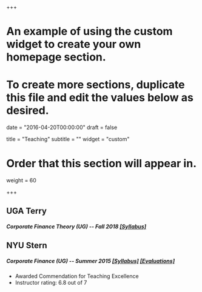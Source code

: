 +++


# An example of using the custom widget to create your own homepage section.
# To create more sections, duplicate this file and edit the values below as desired.

date = "2016-04-20T00:00:00"
draft = false

title = "Teaching"
subtitle = ""
widget = "custom"

# Order that this section will appear in.
weight = 60

+++

## UGA Terry

##### Corporate Finance Theory (UG) -- Fall 2018  <a href="/pdf/Syllabus_UGA.pdf" target="_blank">[Syllabus]</a>


## NYU Stern

##### Corporate Finance (UG) -- Summer 2015  <a href="/pdf/Syllabus_NYU.pdf" target="_blank">[Syllabus]</a>  <a href="/pdf/CFE.pdf" target="_blank">[Evaluations]</a>

- Awarded Commendation for Teaching Excellence
- Instructor rating: 6.8 out of 7

<!-- ## Teaching Fellow

##### Corporate Finance for Prof. Philipp Schnabl 

- MBA: Fall 2014, Spring 2015, Fall 2015, Fall 2016, Fall 2017
- UG: Spring 2015 -->

